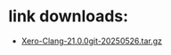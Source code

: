 # link downloads:
* <a href=https://github.com/XeroMz69/Clang/releases/download/Xero-Clang-20250526.1/Xero-Clang-21.0.0git-20250526.tar.gz>Xero-Clang-21.0.0git-20250526.tar.gz</a>
